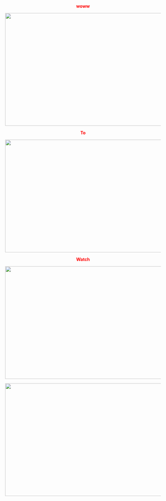 
<p style="text-align: center;"><span style="color: #ff0000;"><strong>woww</strong></span></p> <p style="text-align: center;"><a title="N0W" href="https://www.techpama.com/the-most-effective-method-to-apply-to-a-university-in-the-european-union-in-2021/"><span style="color: #ff0000;"><strong><img src="https://imagizer.imageshack.com/v2/666x424q90/922/RJxn6k.jpg" alt="" width="650" height="365" /></strong></span></a></p> <p style="text-align: center;"><span style="color: #ff0000;"><strong> To </strong></span></p> <p style="text-align: center;"><a title=" "href="https://www.techpama.com/the-most-effective-method-to-apply-to-a-university-in-the-european-union-in-2021/"><span style="color: #ff0000;"><strong><img src="https://imagizer.imageshack.com/v2/695x424q90/924/IAm6Vh.png" alt="" width="650" height="365" /></strong></span></a></p> <p style="text-align: center;"><span style="color: #ff0000;"><strong>Watch</strong></span></p> <p style="text-align: center;"><a title=" " href="https://www.techpama.com/the-most-effective-method-to-apply-to-a-university-in-the-european-union-in-2021/"><span style="color: #ff0000;"><strong><img src="https://imagizer.imageshack.com/img923/6059/Lf2ORJ.jpg" alt="" width="650" height="365" /></strong></span></a></p> <p style="text-align: center;"><a title=" " href="https://www.techpama.com/the-most-effective-method-to-apply-to-a-university-in-the-european-union-in-2021/"><s<span style="color: #ff0000;"><strong><img src="https://imagizer.imageshack.com/img922/1990/F36AwD.jpg" alt="" width="650" height="365" /></strong></span></a></p>
